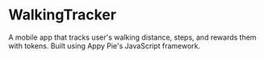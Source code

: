 # WalkingTracker
A mobile app that tracks user's walking distance, steps, and rewards them with tokens. Built using Appy Pie's JavaScript framework.
